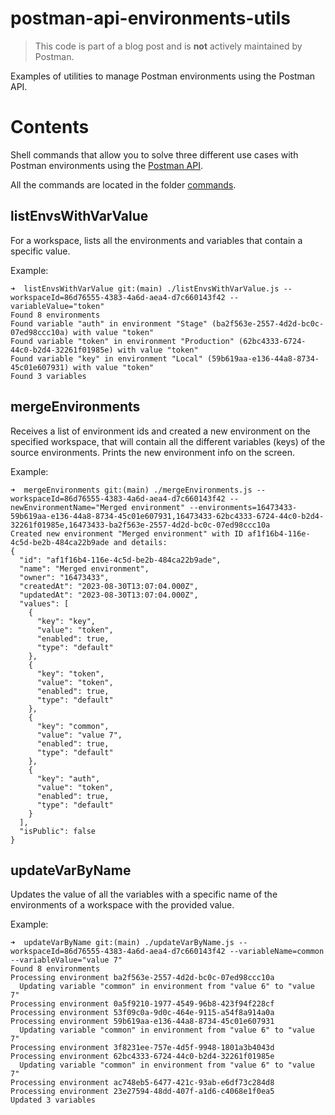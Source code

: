 # postman-api-environments-utils

> This code is part of a blog post and is **not** actively maintained by Postman.

Examples of utilities to manage Postman environments using the Postman API.

# Contents

Shell commands that allow you to solve three different use cases with Postman environments using the [Postman API](https://www.postman.com/postman/workspace/postman-public-workspace/collection/12959542-c8142d51-e97c-46b6-bd77-52bb66712c9a).

All the commands are located in the folder [commands](commands).

## listEnvsWithVarValue

For a workspace, lists all the environments and variables that contain a specific value.

Example:

```shell
➜  listEnvsWithVarValue git:(main) ./listEnvsWithVarValue.js --workspaceId=86d76555-4383-4a6d-aea4-d7c660143f42 --variableValue="token"
Found 8 environments
Found variable "auth" in environment "Stage" (ba2f563e-2557-4d2d-bc0c-07ed98ccc10a) with value "token"
Found variable "token" in environment "Production" (62bc4333-6724-44c0-b2d4-32261f01985e) with value "token"
Found variable "key" in environment "Local" (59b619aa-e136-44a8-8734-45c01e607931) with value "token"
Found 3 variables
```

## mergeEnvironments

Receives a list of environment ids and created a new environment on the specified workspace, that will contain all the different variables (keys) of the source environments. Prints the new environment info on the screen.

Example:

```shell
➜  mergeEnvironments git:(main) ./mergeEnvironments.js --workspaceId=86d76555-4383-4a6d-aea4-d7c660143f42 --newEnvironmentName="Merged environment" --environments=16473433-59b619aa-e136-44a8-8734-45c01e607931,16473433-62bc4333-6724-44c0-b2d4-32261f01985e,16473433-ba2f563e-2557-4d2d-bc0c-07ed98ccc10a
Created new environment "Merged environment" with ID af1f16b4-116e-4c5d-be2b-484ca22b9ade and details:
{
  "id": "af1f16b4-116e-4c5d-be2b-484ca22b9ade",
  "name": "Merged environment",
  "owner": "16473433",
  "createdAt": "2023-08-30T13:07:04.000Z",
  "updatedAt": "2023-08-30T13:07:04.000Z",
  "values": [
    {
      "key": "key",
      "value": "token",
      "enabled": true,
      "type": "default"
    },
    {
      "key": "token",
      "value": "token",
      "enabled": true,
      "type": "default"
    },
    {
      "key": "common",
      "value": "value 7",
      "enabled": true,
      "type": "default"
    },
    {
      "key": "auth",
      "value": "token",
      "enabled": true,
      "type": "default"
    }
  ],
  "isPublic": false
}
```

## updateVarByName

Updates the value of all the variables with a specific name of the environments of a workspace with the provided value.

Example:

```shell
➜  updateVarByName git:(main) ./updateVarByName.js --workspaceId=86d76555-4383-4a6d-aea4-d7c660143f42 --variableName=common --variableValue="value 7"
Found 8 environments
Processing environment ba2f563e-2557-4d2d-bc0c-07ed98ccc10a
  Updating variable "common" in environment from "value 6" to "value 7"
Processing environment 0a5f9210-1977-4549-96b8-423f94f228cf
Processing environment 53f09c0a-9d0c-464e-9115-a54f8a914a0a
Processing environment 59b619aa-e136-44a8-8734-45c01e607931
  Updating variable "common" in environment from "value 6" to "value 7"
Processing environment 3f8231ee-757e-4d5f-9948-1801a3b4043d
Processing environment 62bc4333-6724-44c0-b2d4-32261f01985e
  Updating variable "common" in environment from "value 6" to "value 7"
Processing environment ac748eb5-6477-421c-93ab-e6df73c284d8
Processing environment 23e27594-48dd-407f-a1d6-c4068e1f0ea5
Updated 3 variables
```
